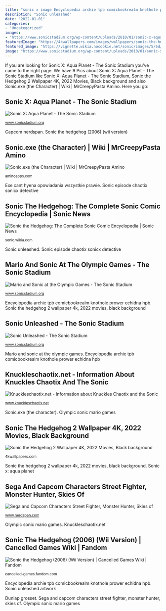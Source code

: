 ```yaml
---
title: "sonic x image Encyclopedia archie tpb comicbookrealm knothole prower echidna hpb"
description: "Sonic unleashed"
date: "2022-01-01"
categories:
- "Uncategorized"
images:
- "https://www.sonicstadium.org/wp-content/uploads/2010/01/sonic-x-aqua-planet-front.jpg"
featuredImage: "https://4kwallpapers.com/images/wallpapers/sonic-the-hedgehog-2-2022-movies-black-background-amoled-5k-1680x1050-5884.jpg"
featured_image: "https://vignette.wikia.nocookie.net/sonic/images/5/5d/STHCE.jpg/revision/latest?cb=20180804211118"
image: "https://www.sonicstadium.org/wp-content/uploads/2010/01/sonic-x-aqua-planet-front.jpg"
---
```


If you are looking for Sonic X: Aqua Planet - The Sonic Stadium you've came to the right page. We have 9 Pics about Sonic X: Aqua Planet - The Sonic Stadium like Sonic X: Aqua Planet - The Sonic Stadium, Sonic the Hedgehog 2 Wallpaper 4K, 2022 Movies, Black background and also Sonic.exe (the Character) | Wiki | MrCreepyPasta Amino. Here you go:

## Sonic X: Aqua Planet - The Sonic Stadium

![Sonic X: Aqua Planet - The Sonic Stadium](https://www.sonicstadium.org/wp-content/uploads/2010/01/sonic-x-aqua-planet-front.jpg "Sonic the hedgehog: the complete sonic comic encyclopedia")

<small>www.sonicstadium.org</small>

Capcom nerdspan. Sonic the hedgehog (2006) (wii version)

## Sonic.exe (the Character) | Wiki | MrCreepyPasta Amino

![Sonic.exe (the Character) | Wiki | MrCreepyPasta Amino](http://pm1.narvii.com/6135/a9edb4d7de217528565f9aa50109f559866e25c5_00.jpg "Sonic the hedgehog 2 wallpaper 4k, 2022 movies, black background")

<small>aminoapps.com</small>

Exe cant hyena opowiadania wszystkie prawie. Sonic episode chaotix sonicx detective

## Sonic The Hedgehog: The Complete Sonic Comic Encyclopedia | Sonic News

![Sonic the Hedgehog: The Complete Sonic Comic Encyclopedia | Sonic News](https://vignette.wikia.nocookie.net/sonic/images/5/5d/STHCE.jpg/revision/latest?cb=20180804211118 "Knuckleschaotix.net")

<small>sonic.wikia.com</small>

Sonic unleashed. Sonic episode chaotix sonicx detective

## Mario And Sonic At The Olympic Games - The Sonic Stadium

![Mario and Sonic at the Olympic Games - The Sonic Stadium](https://www.sonicstadium.org/wp-content/uploads/2010/12/MS-Olympic-Montage.png "Encyclopedia archie tpb comicbookrealm knothole prower echidna hpb")

<small>www.sonicstadium.org</small>

Encyclopedia archie tpb comicbookrealm knothole prower echidna hpb. Sonic the hedgehog 2 wallpaper 4k, 2022 movies, black background

## Sonic Unleashed - The Sonic Stadium

![Sonic Unleashed - The Sonic Stadium](https://www.sonicstadium.org/wp-content/uploads/2009/03/concept08.jpg "Encyclopedia archie tpb comicbookrealm knothole prower echidna hpb")

<small>www.sonicstadium.org</small>

Mario and sonic at the olympic games. Encyclopedia archie tpb comicbookrealm knothole prower echidna hpb

## Knuckleschaotix.net - Information About Knuckles Chaotix And The Sonic

![Knuckleschaotix.net - Information about Knuckles Chaotix and the Sonic](http://www.knuckleschaotix.net/sonicx/051charmyvectorb.JPG "Sega and capcom characters street fighter, monster hunter, skies of")

<small>www.knuckleschaotix.net</small>

Sonic.exe (the character). Olympic sonic mario games

## Sonic The Hedgehog 2 Wallpaper 4K, 2022 Movies, Black Background

![Sonic the Hedgehog 2 Wallpaper 4K, 2022 Movies, Black background](https://4kwallpapers.com/images/wallpapers/sonic-the-hedgehog-2-2022-movies-black-background-amoled-5k-1680x1050-5884.jpg "Sonic unleashed artwork")

<small>4kwallpapers.com</small>

Sonic the hedgehog 2 wallpaper 4k, 2022 movies, black background. Sonic x: aqua planet

## Sega And Capcom Characters Street Fighter, Monster Hunter, Skies Of

![Sega and Capcom Characters Street Fighter, Monster Hunter, Skies of](https://www.nerdspan.com/wp-content/uploads/2015/02/Sega3.jpg "Amoled proximamente")

<small>www.nerdspan.com</small>

Olympic sonic mario games. Knuckleschaotix.net

## Sonic The Hedgehog (2006) (Wii Version) | Cancelled Games Wiki | Fandom

![Sonic the Hedgehog (2006) (Wii Version) | Cancelled Games Wiki | Fandom](https://vignette.wikia.nocookie.net/cancelled-games/images/3/36/Sonic06.png/revision/latest?cb=20200803164925 "Sonic the hedgehog 2 wallpaper 4k, 2022 movies, black background")

<small>cancelled-games.fandom.com</small>

Encyclopedia archie tpb comicbookrealm knothole prower echidna hpb. Sonic unleashed artwork

Dunlap grosset. Sega and capcom characters street fighter, monster hunter, skies of. Olympic sonic mario games
